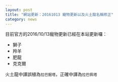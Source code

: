 ```yaml
---
layout: post
title: "網站更新：20161013 寵物更新以及火土龍名稱修正"
category: news
---
```


目前官方的2016/10/13寵物更新已經在本站更新囉：

- 獅子
- 羚羊
- 肥龍
- 克克爾

火土龍中譯誤植為```拉巴掘塔```，正確中譯為```拉巴佩塔```
